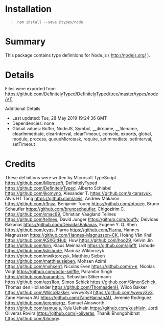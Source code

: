# Installation
> `npm install --save @types/node`

# Summary
This package contains type definitions for Node.js ( http://nodejs.org/ ).

# Details
Files were exported from https://github.com/DefinitelyTyped/DefinitelyTyped/tree/master/types/node/v11

Additional Details
 * Last updated: Tue, 28 May 2019 19:24:36 GMT
 * Dependencies: none
 * Global values: Buffer, NodeJS, Symbol, __dirname, __filename, clearImmediate, clearInterval, clearTimeout, console, exports, global, module, process, queueMicrotask, require, setImmediate, setInterval, setTimeout

# Credits
These definitions were written by Microsoft TypeScript <https://github.com/Microsoft>, DefinitelyTyped <https://github.com/DefinitelyTyped>, Alberto Schiabel <https://github.com/jkomyno>, Alexander T. <https://github.com/a-tarasyuk>, Alvis HT Tang <https://github.com/alvis>, Andrew Makarov <https://github.com/r3nya>, Benjamin Toueg <https://github.com/btoueg>, Bruno Scheufler <https://github.com/brunoscheufler>, Chigozirim C. <https://github.com/smac89>, Christian Vaagland Tellnes <https://github.com/tellnes>, David Junger <https://github.com/touffy>, Deividas Bakanas <https://github.com/DeividasBakanas>, Eugene Y. Q. Shen <https://github.com/eyqs>, Flarna <https://github.com/Flarna>, Hannes Magnusson <https://github.com/Hannes-Magnusson-CK>, Hoàng Văn Khải <https://github.com/KSXGitHub>, Huw <https://github.com/hoo29>, Kelvin Jin <https://github.com/kjin>, Klaus Meinhardt <https://github.com/ajafff>, Lishude <https://github.com/islishude>, Mariusz Wiktorczyk <https://github.com/mwiktorczyk>, Matthieu Sieben <https://github.com/matthieusieben>, Mohsen Azimi <https://github.com/mohsen1>, Nicolas Even <https://github.com/n-e>, Nicolas Voigt <https://github.com/octo-sniffle>, Parambir Singh <https://github.com/parambirs>, Sebastian Silbermann <https://github.com/eps1lon>, Simon Schick <https://github.com/SimonSchick>, Thomas den Hollander <https://github.com/ThomasdenH>, Wilco Bakker <https://github.com/WilcoBakker>, wwwy3y3 <https://github.com/wwwy3y3>, Zane Hannan AU <https://github.com/ZaneHannanAU>, Jeremie Rodriguez <https://github.com/jeremiergz>, Samuel Ainsworth <https://github.com/samuela>, Kyle Uehlein <https://github.com/kuehlein>, Jordi Oliveras Rovira <https://github.com/j-oliveras>, Thanik Bhongbhibhat <https://github.com/bhongy>.
